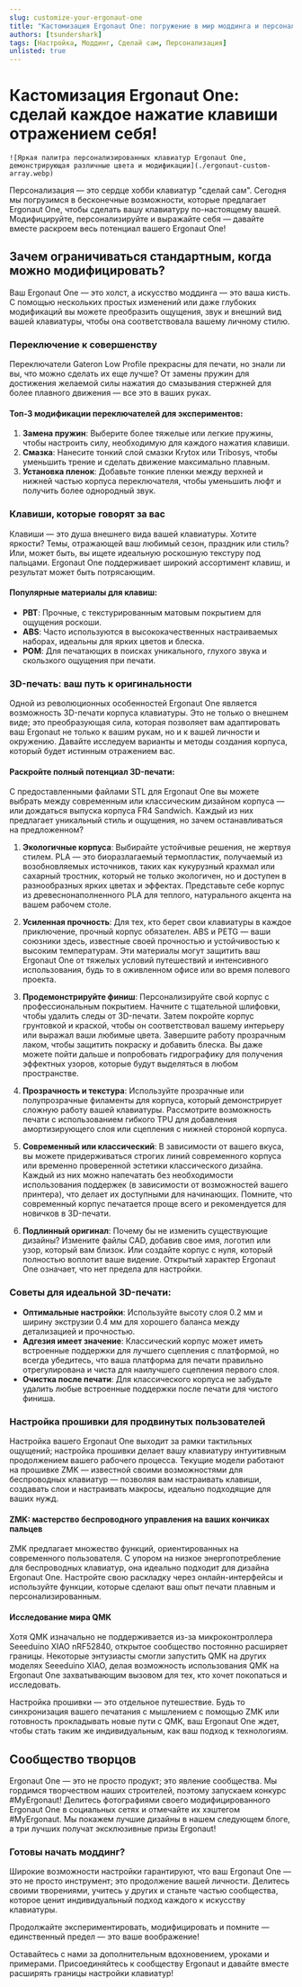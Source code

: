 ```yaml
---
slug: customize-your-ergonaut-one
title: "Кастомизация Ergonaut One: погружение в мир моддинга и персонализации"
authors: [tsundershark]
tags: [Настройка, Моддинг, Сделай сам, Персонализация]
unlisted: true
---
```


# Кастомизация Ergonaut One: сделай каждое нажатие клавиши отражением себя!

`![Яркая палитра персонализированных клавиатур Ergonaut One, демонстрирующая различные цвета и модификации](./ergonaut-custom-array.webp)`

Персонализация — это сердце хобби клавиатур "сделай сам". Сегодня мы погрузимся в бесконечные возможности, которые предлагает Ergonaut One, чтобы сделать вашу клавиатуру по-настоящему вашей. Модифицируйте, персонализируйте и выражайте себя — давайте вместе раскроем весь потенциал вашего Ergonaut One!

## Зачем ограничиваться стандартным, когда можно модифицировать?

Ваш Ergonaut One — это холст, а искусство моддинга — это ваша кисть. С помощью нескольких простых изменений или даже глубоких модификаций вы можете преобразить ощущения, звук и внешний вид вашей клавиатуры, чтобы она соответствовала вашему личному стилю.

### Переключение к совершенству

Переключатели Gateron Low Profile прекрасны для печати, но знали ли вы, что можно сделать их еще лучше? От замены пружин для достижения желаемой силы нажатия до смазывания стержней для более плавного движения — все это в ваших руках.

#### Топ-3 модификации переключателей для экспериментов:

1. **Замена пружин**: Выберите более тяжелые или легкие пружины, чтобы настроить силу, необходимую для каждого нажатия клавиши.
2. **Смазка**: Нанесите тонкий слой смазки Krytox или Tribosys, чтобы уменьшить трение и сделать движение максимально плавным.
3. **Установка пленок**: Добавьте тонкие пленки между верхней и нижней частью корпуса переключателя, чтобы уменьшить люфт и получить более однородный звук.

### Клавиши, которые говорят за вас

Клавиши — это душа внешнего вида вашей клавиатуры. Хотите яркости? Темы, отражающей ваш любимый сезон, праздник или стиль? Или, может быть, вы ищете идеальную роскошную текстуру под пальцами. Ergonaut One поддерживает широкий ассортимент клавиш, и результат может быть потрясающим.

#### Популярные материалы для клавиш:

- **PBT**: Прочные, с текстурированным матовым покрытием для ощущения роскоши.
- **ABS**: Часто используются в высококачественных настраиваемых наборах, идеальны для ярких цветов и блеска.
- **POM**: Для печатающих в поисках уникального, глухого звука и скользкого ощущения при печати.

### 3D-печать: ваш путь к оригинальности

Одной из революционных особенностей Ergonaut One является возможность 3D-печати корпуса клавиатуры. Это не только о внешнем виде; это преобразующая сила, которая позволяет вам адаптировать ваш Ergonaut не только к вашим рукам, но и к вашей личности и окружению. Давайте исследуем варианты и методы создания корпуса, который будет истинным отражением вас.

#### Раскройте полный потенциал 3D-печати:

С предоставленными файлами STL для Ergonaut One вы можете выбрать между современным или классическим дизайном корпуса — или дождаться выпуска корпуса FR4 Sandwich. Каждый из них предлагает уникальный стиль и ощущения, но зачем останавливаться на предложенном?

1. **Экологичные корпуса**: Выбирайте устойчивые решения, не жертвуя стилем. PLA — это биоразлагаемый термопластик, получаемый из возобновляемых источников, таких как кукурузный крахмал или сахарный тростник, который не только экологичен, но и доступен в разнообразных ярких цветах и эффектах. Представьте себе корпус из древеснонаполненного PLA для теплого, натурального акцента на вашем рабочем столе.

2. **Усиленная прочность**: Для тех, кто берет свои клавиатуры в каждое приключение, прочный корпус обязателен. ABS и PETG — ваши союзники здесь, известные своей прочностью и устойчивостью к высоким температурам. Эти материалы могут защитить ваш Ergonaut One от тяжелых условий путешествий и интенсивного использования, будь то в оживленном офисе или во время полевого проекта.

3. **Продемонстрируйте финиш**: Персонализируйте свой корпус с профессиональным покрытием. Начните с тщательной шлифовки, чтобы удалить следы от 3D-печати. Затем покройте корпус грунтовкой и краской, чтобы он соответствовал вашему интерьеру или выражал ваши любимые цвета. Завершите работу прозрачным лаком, чтобы защитить покраску и добавить блеска. Вы даже можете пойти дальше и попробовать гидрографику для получения эффектных узоров, которые будут выделяться в любом пространстве.

4. **Прозрачность и текстура**: Используйте прозрачные или полупрозрачные филаменты для корпуса, который демонстрирует сложную работу вашей клавиатуры. Рассмотрите возможность печати с использованием гибкого TPU для добавления амортизирующего слоя или сцепления с нижней стороной корпуса.

5. **Современный или классический**: В зависимости от вашего вкуса, вы можете придерживаться строгих линий современного корпуса или временно проверенной эстетики классического дизайна. Каждый из них можно напечатать без необходимости использования поддержек (в зависимости от возможностей вашего принтера), что делает их доступными для начинающих. Помните, что современный корпус печатается проще всего и рекомендуется для новичков в 3D-печати.

6. **Подлинный оригинал**: Почему бы не изменить существующие дизайны? Измените файлы CAD, добавив свое имя, логотип или узор, который вам близок. Или создайте корпус с нуля, который полностью воплотит ваше видение. Открытый характер Ergonaut One означает, что нет предела для настройки.

### Советы для идеальной 3D-печати:

- **Оптимальные настройки**: Используйте высоту слоя 0.2 мм и ширину экструзии 0.4 мм для хорошего баланса между детализацией и прочностью.
- **Адгезия имеет значение**: Классический корпус может иметь встроенные поддержки для лучшего сцепления с платформой, но всегда убедитесь, что ваша платформа для печати правильно отрегулирована и чиста для наилучшего сцепления первого слоя.
- **Очистка после печати**: Для классического корпуса не забудьте удалить любые встроенные поддержки после печати для чистого финиша.

### Настройка прошивки для продвинутых пользователей

Настройка вашего Ergonaut One выходит за рамки тактильных ощущений; настройка прошивки делает вашу клавиатуру интуитивным продолжением вашего рабочего процесса. Текущие модели работают на прошивке ZMK — известной своими возможностями для беспроводных клавиатур — позволяя вам настраивать клавиши, создавать слои и настраивать макросы, идеально подходящие для ваших нужд.

#### ZMK: мастерство беспроводного управления на ваших кончиках пальцев

ZMK предлагает множество функций, ориентированных на современного пользователя. С упором на низкое энергопотребление для беспроводных клавиатур, она идеально подходит для дизайна Ergonaut One. Настройте свою раскладку через онлайн-интерфейсы и используйте функции, которые сделают ваш опыт печати плавным и персонализированным.

#### Исследование мира QMK

Хотя QMK изначально не поддерживается из-за микроконтроллера Seeeduino XIAO nRF52840, открытое сообщество постоянно расширяет границы. Некоторые энтузиасты смогли запустить QMK на других моделях Seeeduino XIAO, делая возможность использования QMK на Ergonaut One захватывающим вызовом для тех, кто хочет покопаться и исследовать.

Настройка прошивки — это отдельное путешествие. Будь то синхронизация вашего печатания с мышлением с помощью ZMK или готовность прокладывать новые пути с QMK, ваш Ergonaut One ждет, чтобы стать таким же индивидуальным, как ваш подход к технологиям.

## Сообщество творцов

Ergonaut One — это не просто продукт; это явление сообщества. Мы гордимся творчеством наших строителей, поэтому запускаем конкурс #MyErgonaut! Делитесь фотографиями своего модифицированного Ergonaut One в социальных сетях и отмечайте их хэштегом #MyErgonaut. Мы покажем лучшие дизайны в нашем следующем блоге, а три лучших получат эксклюзивные призы Ergonaut!

### Готовы начать моддинг?

Широкие возможности настройки гарантируют, что ваш Ergonaut One — это не просто инструмент; это продолжение вашей личности. Делитесь своими творениями, учитесь у других и станьте частью сообщества, которое ценит индивидуальный подход каждого к искусству клавиатуры.

Продолжайте экспериментировать, модифицировать и помните — единственный предел — это ваше воображение!

Оставайтесь с нами за дополнительным вдохновением, уроками и примерами. Присоединяйтесь к сообществу Ergonaut и давайте вместе расширять границы настройки клавиатур!

<!-- ![Набор инструментов для моддинга клавиатуры, символизирующий начало творческого пути](./modding-toolkit.webp) -->
